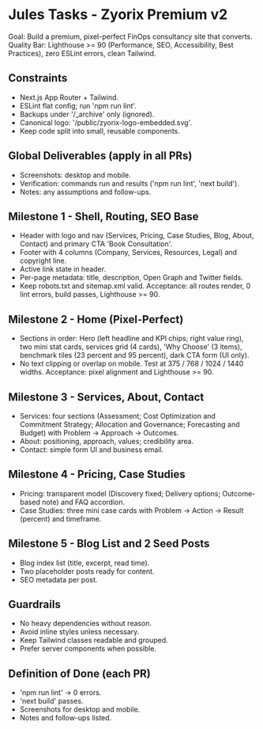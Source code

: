 ﻿# Jules Tasks - Zyorix Premium v2

Goal: Build a premium, pixel-perfect FinOps consultancy site that converts.
Quality Bar: Lighthouse >= 90 (Performance, SEO, Accessibility, Best Practices), zero ESLint errors, clean Tailwind.

## Constraints
- Next.js App Router + Tailwind.
- ESLint flat config; run 'npm run lint'.
- Backups under '/_archive' only (ignored).
- Canonical logo: '/public/zyorix-logo-embedded.svg'.
- Keep code split into small, reusable components.

## Global Deliverables (apply in all PRs)
- Screenshots: desktop and mobile.
- Verification: commands run and results ('npm run lint', 'next build').
- Notes: any assumptions and follow-ups.

## Milestone 1 - Shell, Routing, SEO Base
- Header with logo and nav (Services, Pricing, Case Studies, Blog, About, Contact) and primary CTA 'Book Consultation'.
- Footer with 4 columns (Company, Services, Resources, Legal) and copyright line.
- Active link state in header.
- Per-page metadata: title, description, Open Graph and Twitter fields.
- Keep robots.txt and sitemap.xml valid.
Acceptance: all routes render, 0 lint errors, build passes, Lighthouse >= 90.

## Milestone 2 - Home (Pixel-Perfect)
- Sections in order: Hero (left headline and KPI chips; right value ring), two mini stat cards, services grid (4 cards), 'Why Choose' (3 items), benchmark tiles (23 percent and 95 percent), dark CTA form (UI only).
- No text clipping or overlap on mobile. Test at 375 / 768 / 1024 / 1440 widths.
Acceptance: pixel alignment and Lighthouse >= 90.

## Milestone 3 - Services, About, Contact
- Services: four sections (Assessment; Cost Optimization and Commitment Strategy; Allocation and Governance; Forecasting and Budget) with Problem -> Approach -> Outcomes.
- About: positioning, approach, values; credibility area.
- Contact: simple form UI and business email.

## Milestone 4 - Pricing, Case Studies
- Pricing: transparent model (Discovery fixed; Delivery options; Outcome-based note) and FAQ accordion.
- Case Studies: three mini case cards with Problem -> Action -> Result (percent) and timeframe.

## Milestone 5 - Blog List and 2 Seed Posts
- Blog index list (title, excerpt, read time).
- Two placeholder posts ready for content.
- SEO metadata per post.

## Guardrails
- No heavy dependencies without reason.
- Avoid inline styles unless necessary.
- Keep Tailwind classes readable and grouped.
- Prefer server components when possible.

## Definition of Done (each PR)
- 'npm run lint' -> 0 errors.
- 'next build' passes.
- Screenshots for desktop and mobile.
- Notes and follow-ups listed.
